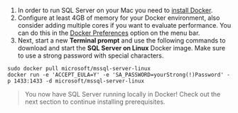 1. In order to run SQL Server on your Mac you need to [install Docker](https://docs.docker.com/engine/installation/mac/).
2. Configure at least 4GB of memory for your Docker environment, also consider adding multiple cores if you want to evaluate performance. You can do this in the [Docker Preferences](https://docs.docker.com/docker-for-mac/#preferences) option on the menu bar.
3. Next, start a new **Terminal prompt** and use the following commands to download and start the **SQL Server on Linux** Docker image. Make sure to use a strong password with special characters.

```terminal
sudo docker pull microsoft/mssql-server-linux
docker run -e 'ACCEPT_EULA=Y' -e 'SA_PASSWORD=yourStrong(!)Password' -p 1433:1433 -d microsoft/mssql-server-linux
```

> You now have SQL Server running locally in Docker! Check out the next section to continue installing prerequisites.
